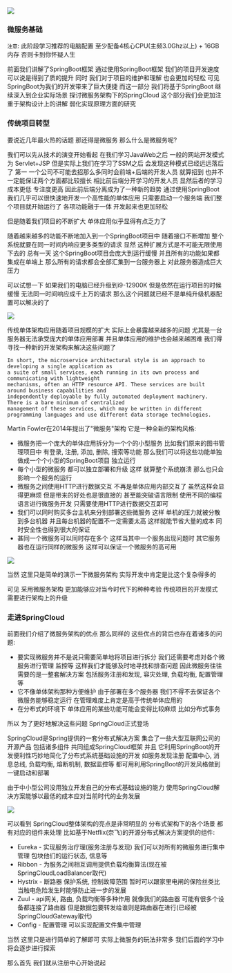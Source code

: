 <img src="https://fast.itbaima.net/2023/03/06/XeofrwYMN5GQnlC.png"/>

### 微服务基础
`注意`: 此阶段学习推荐的电脑配置 至少配备4核心CPU(主频3.0Ghz以上) + 16GB内存 否则卡到你怀疑人生

前面我们讲解了SpringBoot框架 通过使用SpringBoot框架 我们的项目开发速度可以说是得到了质的提升 同时 我们对于项目的维护和理解
也会更加的轻松 可见 SpringBoot为我们的开发带来了巨大便捷 而这一部分 我们将基于SpringBoot 继续深入到企业实际场景
探讨微服务架构下的SpringCloud 这个部分我们会更加注重于架构设计上的讲解 弱化实现原理方面的研究

### 传统项目转型
要说近几年最火热的话题 那还得是微服务 那么什么是微服务呢?

我们可以先从技术的演变开始看起 在我们学习JavaWeb之后 一般的网站开发模式为 Servlet+JSP 但是实际上我们在学习了SSM之后 会发现这种模式已经远远落后了
第一 一个公司不可能去招那么多同时会前端+后端的开发人员 就算招到 也并不一定能保证两个方面都比较擅长 相比前后端分开学习的开发人员 显然后者的学习成本更低 专注度更高
因此前后端分离成为了一种新的趋势 通过使用SpringBoot 我们几乎可以很快速地开发一个高性能的单体应用 只需要启动一个服务端 我们整个项目就开始运行了 各项功能融于一体 开发起来也更加轻松

但是随着我们项目的不断扩大 单体应用似乎显得有点乏力了

随着越来越多的功能不断地加入到一个SpringBoot项目中 随着接口不断增加 整个系统就要在同一时间内响应更多类型的请求 显然 这种扩展方式是不可能无限使用下去的
总有一天 这个SpringBoot项目会庞大到运行缓慢 并且所有的功能如果都集成在单端上 那么所有的请求都会全部汇集到一台服务器上 对此服务器造成巨大压力

可以试想一下 如果我们的电脑已经升级到i9-12900K 但是依然在运行项目的时候缓慢 无法同一时间响应成千上万的请求 那么这个问题就已经不是单纯升级机器配置可以解决的了

<img src="https://fast.itbaima.net/2023/03/06/dk931jubHw6KifZ.png"/>

传统单体架构应用随着项目规模的扩大 实际上会暴露越来越多的问题 尤其是一台服务器无法承受庞大的单体应用部署 并且单体应用的维护也会越来越困难 我们得寻找一种新的开发架构来解决这些问题了

    In short, the microservice architectural style is an approach to developing a single application as
    a suite of small services, each running in its own process and communicating with lightweight
    mechanisms, often an HTTP resource API. These services are built around business capabilities and
    independently deployable by fully automated deployment machinery. There is a bare minimum of centralized
    management of these services, which may be written in different programming languages and use different data storage technologies.

Martin Fowler在2014年提出了"微服务"架构 它是一种全新的架构风格:
- 微服务把一个庞大的单体应用拆分为一个个的小型服务 比如我们原来的图书管理项目中 有登录, 注册, 添加, 删除, 搜索等功能
  那么我们可以将这些功能单独做成一个个小型的SpringBoot项目 独立运行
- 每个小型的微服务 都可以独立部署和升级 这样 就算整个系统崩溃 那么也只会影响一个服务的运行
- 微服务之间使用HTTP进行数据交互 不再是单体应用内部交互了 虽然这样会显得更麻烦 但是带来的好处也是很直接的 甚至能突破语言限制
  使用不同的编程语言进行微服务开发 只需要使用HTTP进行数据交互即可
- 我们可以同时购买多台主机来分别部署这些微服务 这样 单机的压力就被分散到多台机器 并且每台机器的配置不一定需要太高 这样就能节省大量的成本 同时安全性也得到很大的保证
- 甚同一个微服务可以同时存在多个 这样当其中一个服务出现问题时 其它服务器也在运行同样的微服务 这样可以保证一个微服务的高可用

<img src="https://fast.itbaima.net/2023/03/06/xSAhFqJUfmoa1Pv.png"/>

当然 这里只是简单的演示一下微服务架构 实际开发中肯定是比这个复杂得多的

可见 采用微服务架构 更加能够应对当今时代下的种种考验 传统项目的开发模式 需要进行架构上的升级

### 走进SpringCloud
前面我们介绍了微服务架构的优点 那么同样的 这些优点的背后也存在着诸多的问题:
- 要实现微服务并不是说只需要简单地将项目进行拆分 我们还需要考虑对各个微服务进行管理 监控等 这样我们才能够及时地寻找和排查问题
  因此微服务往往需要的是一整套解决方案 包括服务注册和发现, 容灾处理, 负载均衡, 配置管理等
- 它不像单体架构那种方便维护 由于部署在多个服务器 我们不得不去保证各个微服务能够稳定运行 在管理难度上肯定是高于传统单体应用的
- 在分布式的环境下 单体应用的某些功能可能会变得比较麻烦 比如分布式事务

所以 为了更好地解决这些问题 SpringCloud正式登场

SpringCloud是Spring提供的一套分布式解决方案 集合了一些大型互联网公司的开源产品 包括诸多组件 共同组成SpringCloud框架 并且
它利用SpringBoot的开发便利性巧妙地简化了分布式系统基础设施的开发 
如服务发现注册 配置中心, 消息总线, 负载均衡, 熔断机制, 数据监控等 都可用利用SpringBoot的开发风格做到一键启动和部署

由于中小型公司没用独立开发自己的分布式基础设施的能力 使用SpringCloud解决方案能够以最低的成本应对当前时代的业务发展

<img src="https://fast.itbaima.net/2023/03/06/1ulvL5q4PpbcoGD.png"/>

可以看到 SpringCloud整体架构的亮点是非常明显的 分布式架构下的各个场景 都有对应的组件来处理 比如基于Netflix(奈飞)的开源分布式解决方案提供的组件:
- Eureka - 实现服务治疗理(服务注册与发现) 我们可以对所有的微服务进行集中管理 包块他们的运行状态, 信息等
- Ribbon - 为服务之间相互调用提供负载均衡算法(现在被SpringCloudLoadBalancer取代)
- Hystrix - 断路器 保护系统, 控制故障范围 暂时可以跟家里电闸的保险丝类比 当触电危险发生时能够防止进一步的发展
- Zuul - api网关, 路由, 负载均衡等多种作用 就像我们的路由器 可能有很多个设备都连接了路由器 但是数据包要转发给谁则是路由器在进行(已经被SpringCloudGateway取代)
- Config - 配置管理 可以实现配置文件集中管理

当然 这里只是进行简单的了解即可 实际上微服务的玩法非常多 我们后面的学习中将会逐步进行探索

那么首先 我们就从注册中心开始说起